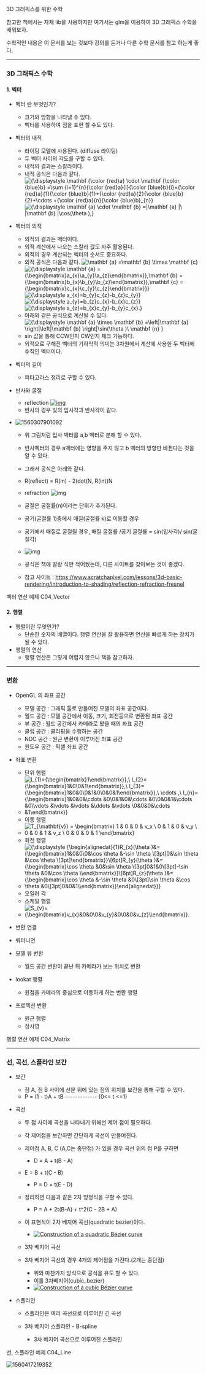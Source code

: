 3D 그래픽스를 위한 수학

참고한 책에서는 자체 lib을 사용하지만 여기서는 glm을 이용하여 3D 그래픽스 수학을 배워보자.

수학적인 내용은 이 문서를 보는 것보다 강의를 듣거나 다른 수학 문서를 참고 하는게 좋다.



-------------------------------------

### 3D 그래픽스 수학

#### 1. 벡터

- 벡터 란 무엇인가?
  - 크기와 방향을 나타낼 수 있다.
  - 벡터를 사용하여 점을 표현 할 수도 있다.
  
- 벡터의 내적
  - 라이팅 모델에 사용된다. (diffuse 라이팅)
  - 두 벡터 사이의 각도를 구할 수 있다.
  - 내적의 결과는 스칼라이다.
  - 내적 공식은 다음과 같다.
   ![{\displaystyle \mathbf {\color {red}a} \cdot \mathbf {\color {blue}b} =\sum _{i=1}^{n}{\color {red}a}_{i}{\color {blue}b}_{i}={\color {red}a}_{1}{\color {blue}b}_{1}+{\color {red}a}_{2}{\color {blue}b}_{2}+\cdots +{\color {red}a}_{n}{\color {blue}b}_{n}}](https://wikimedia.org/api/rest_v1/media/math/render/svg/5bd0b488ad92250b4e7c2f8ac92f700f8aefddd5)  
    ![{\displaystyle \mathbf {a} \cdot \mathbf {b} =\|\mathbf {a} \|\ \|\mathbf {b} \|\cos(\theta ),}](https://wikimedia.org/api/rest_v1/media/math/render/svg/f578afaa0ed0f3728d4a6546d11b95456ec84647)  
  
- 벡터의 외적
  - 외적의 결과는 벡터이다.
  - 외적 계산에서 나오는 스칼라 값도 자주 활용된다.
  - 외적의 경우 계산되는 벡터의 순서도 중요하다.
  - 외적 공식은 다음과 같다.
  ![\mathbf {a} =\mathbf {b} \times \mathbf {c} ](https://wikimedia.org/api/rest_v1/media/math/render/svg/8e4d134fa6d725f5648e6dd39fb112a22a09d11f)  
  ![{\displaystyle \mathbf {a} ={\begin{bmatrix}a_{x}\\a_{y}\\a_{z}\end{bmatrix}},\mathbf {b} ={\begin{bmatrix}b_{x}\\b_{y}\\b_{z}\end{bmatrix}},\mathbf {c} ={\begin{bmatrix}c_{x}\\c_{y}\\c_{z}\end{bmatrix}}}](https://wikimedia.org/api/rest_v1/media/math/render/svg/5664cca9afe2b7bcd3c5449c038f6257128b730f)  
      ![{\displaystyle a_{x}=b_{y}c_{z}-b_{z}c_{y}}](https://wikimedia.org/api/rest_v1/media/math/render/svg/d37e6a72deeb92305976e28978611cc764efd2bd)  
      ![{\displaystyle a_{y}=b_{z}c_{x}-b_{x}c_{z}}](https://wikimedia.org/api/rest_v1/media/math/render/svg/c71d9a7826acac7affc19e813f6a8744a7d227b3)   
      ![{\displaystyle a_{z}=b_{x}c_{y}-b_{y}c_{x}.}](https://wikimedia.org/api/rest_v1/media/math/render/svg/df01e0774c7c3da6b1421f2d05d9041f7bd9e547)   
  - 아래와 같은 공식으로 계산될 수 있다.
      ![{\displaystyle \mathbf {a} \times \mathbf {b} =\left\|\mathbf {a} \right\|\left\|\mathbf {b} \right\|\sin(\theta )\ \mathbf {n} }](https://wikimedia.org/api/rest_v1/media/math/render/svg/d48c9d8c853551482314bd603df694e0fd4c995f)  
  - sin 값을 통해 CCW인지 CW인지 체크 가능하다.
  - 외적으로 구해진 벡터의 기하학적 의미는 3차원에서 계산에 사용한 두 벡터에 수직인 벡터이다.
  
- 벡터의 길이
  
  - 피타고라스 정리로 구할 수 있다.
  
- 반사와 굴절
  - reflection
[![img](https://upload.wikimedia.org/wikipedia/commons/thumb/e/ef/Mount_Hood_reflected_in_Mirror_Lake%2C_Oregon.jpg/220px-Mount_Hood_reflected_in_Mirror_Lake%2C_Oregon.jpg)](https://en.wikipedia.org/wiki/File:Mount_Hood_reflected_in_Mirror_Lake,_Oregon.jpg)  
  - 반사의 경우 빛의 입사각과 반사각이 같다.
- ![1560307901092](C:\Users\swkim\AppData\Roaming\Typora\typora-user-images\1560307901092.png)  
  
  - 위 그림처럼 입사 벡터를 a,b 벡터로 분해 할 수 있다.
  - 반사벡터의 경우 a벡터에는 영향을 주지 않고 b 벡터의 방향만 바뀐다는 것을 알 수 있다.
  - 그래서 공식은 아래와 같다.
  - R(reflect) = R(in) - 2(dot(N, R(in))N
  
  - refraction
  ![img](https://upload.wikimedia.org/wikipedia/commons/thumb/8/85/Refraction_photo.png/220px-Refraction_photo.png)  
  - 굴절은 굴절률(n)이라는 단위가 추가된다. 
  - 공기(굴절률 1)중에서 매질(굴절률 k)로 이동할 경우
  - 공기에서 매질로 굴절될 경우, 매질 굴절률 /공기 굴절률 = sin(입사각)/ sin(굴절각)
  - ![img](https://www.scratchapixel.com/images/upload/shading-intro/shad-refraction6.png?)
  - 공식은 책에 딸랑 식만 적어뒀는데, 다른 사이트를 찾아보는 것이 좋겠다.
  - 참고 사이트 : <https://www.scratchapixel.com/lessons/3d-basic-rendering/introduction-to-shading/reflection-refraction-fresnel>



벡터 연산 예제 C04_Vector



#### 2. 행렬

- 행렬이란 무엇인가?
  - 단순한 숫자의 배열이다. 행렬 연산을 잘 활용하면 연산을 빠르게 하는 장치가 될 수 있다.
- 행렬의 연산
  - 행렬 연산은 그렇게 어렵지 않으니 책을 참고하자.

------------------------------------

### 변환

- OpenGL 의 좌표 공간
  - 모델 공간 : 그래픽 툴로 만들어진 모델의 좌표 공간이다.
  - 월드 공간 : 모델 공간에서 이동, 크기, 회전등으로 변환된 좌표 공간
  - 뷰 공간 : 월드 공간에서 카메라로 봤을 때의 좌표 공간
  - 클립 공간 : 클리핑을 수행하는 공간
  - NDC 공간 : 원근 변환이 이루어진 좌표 공간
  - 원도우 공간 : 픽셀 좌표 공간



- 좌표 변환

  - 단위 행렬
  - ![I_{1}={\begin{bmatrix}1\end{bmatrix}},\ I_{2}={\begin{bmatrix}1&0\\0&1\end{bmatrix}},\ I_{3}={\begin{bmatrix}1&0&0\\0&1&0\\0&0&1\end{bmatrix}},\ \cdots ,\ I_{n}={\begin{bmatrix}1&0&0&\cdots &0\\0&1&0&\cdots &0\\0&0&1&\cdots &0\\\vdots &\vdots &\vdots &\ddots &\vdots \\0&0&0&\cdots &1\end{bmatrix}}](https://wikimedia.org/api/rest_v1/media/math/render/svg/e1a4218ab6975ad1809415aa168ab6371b91bafc)
  - 이동 행렬
  - ![ T_{\mathbf{v}} =  \begin{bmatrix} 1 & 0 & 0 & v_x \\ 0 & 1 & 0 & v_y \\ 0 & 0 & 1 & v_z \\ 0 & 0 & 0 & 1 \end{bmatrix} ](https://wikimedia.org/api/rest_v1/media/math/render/svg/f8291f8c9e148126f931b49fa4fa9a96827aceeb)
  - 회전 행렬
  - ![{\displaystyle {\begin{alignedat}{1}R_{x}(\theta )&={\begin{bmatrix}1&0&0\\0&\cos \theta &-\sin \theta \\[3pt]0&\sin \theta &\cos \theta \\[3pt]\end{bmatrix}}\\[6pt]R_{y}(\theta )&={\begin{bmatrix}\cos \theta &0&\sin \theta \\[3pt]0&1&0\\[3pt]-\sin \theta &0&\cos \theta \\\end{bmatrix}}\\[6pt]R_{z}(\theta )&={\begin{bmatrix}\cos \theta &-\sin \theta &0\\[3pt]\sin \theta &\cos \theta &0\\[3pt]0&0&1\\\end{bmatrix}}\end{alignedat}}}](https://wikimedia.org/api/rest_v1/media/math/render/svg/a6821937d5031de282a190f75312353c970aa2df)
  - 오일러 각
  - 스케일 행렬
  - ![S_{v}={\begin{bmatrix}v_{x}&0&0\\0&v_{y}&0\\0&0&v_{z}\\\end{bmatrix}}.](https://wikimedia.org/api/rest_v1/media/math/render/svg/4d4561ec79e4ad2fb898cf7b2f4ec0873a01fb31)
- 변환 연결
- 쿼터니언
- 모델 뷰 변환
  - 월드 공간 변환이 끝난 뒤 카메라가 보는 위치로 변환
- lookat 행렬
  - 원점을 카메라의 중심으로 이동하게 하는 변환 행렬
- 프로젝션 변환
  - 원근 행렬
  - 정사영



행렬 연산 예제 C04_Matrix

-----------------------------------------

### 선, 곡선, 스플라인 보간

- 보간

  - 점 A, 점 B 사이에 선분 위에 있는 점의 위치를 보간을 통해 구할 수 있다.
  - P = (1 - t)A + tB   ------------- (0<= t <=1)

- 곡선
  
  - 두 점 사이에 곡선을 나타내기 위해선 제어 점이 필요하다.
  - 각 제어점을 보간하면 간단하게 곡선이 만들어진다.
  - 제어점 A, B, C (A,C는 종단점) 가 있을 경우 곡선 위의 점 P를 구하면
  
    - D = A + t(B - A)
  - E = B + t(C - B)
    - P = D + t(E - D)
  - 정리하면 다음과 같은 2차 방정식을 구할 수 있다.
    - P = A + 2t(B-A) + t^2(C - 2B + A)
  - 이 표현식이 2차 베지어 곡선(quadratic bezier)이다.
    - [![Construction of a quadratic Bézier curve](https://upload.wikimedia.org/wikipedia/commons/thumb/6/6b/B%C3%A9zier_2_big.svg/240px-B%C3%A9zier_2_big.svg.png)](https://en.wikipedia.org/wiki/File:Bézier_2_big.svg)
  - 3차 베지어 곡선
  - 3차 베지어 곡선의 경우 4개의 제어점을 가진다.(2개는 종단점)
    - 위와 마찬가지 방식으로 공식을 유도 할 수 있다.
    - 이를 3차베지어(cubic_bezier)
    - [![Construction of a cubic Bézier curve](https://upload.wikimedia.org/wikipedia/commons/thumb/8/89/B%C3%A9zier_3_big.svg/240px-B%C3%A9zier_3_big.svg.png)](https://en.wikipedia.org/wiki/File:Bézier_3_big.svg)
  
- 스플라인
  
  - 스플라인은 여러 곡선으로 이루어진 긴 곡선
  
  - 3차 베지어 스플라인 - B-spline
    - 3차 베지어 곡선으로 이루어진 스플라인



선, 스플라인 예제 C04_Line

![1560417219352](C:\Users\swkim\AppData\Roaming\Typora\typora-user-images\1560417219352.png)